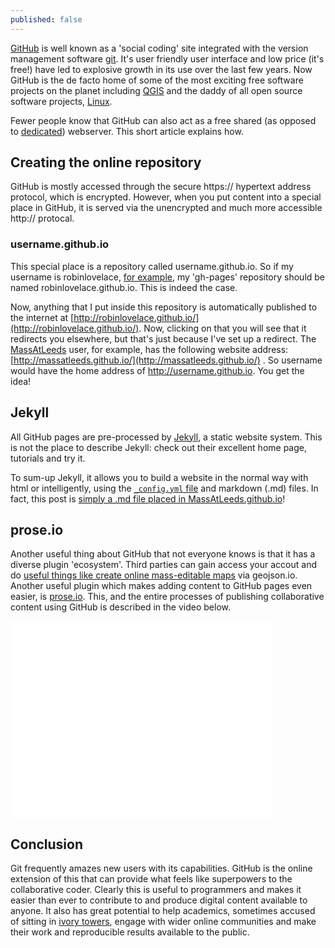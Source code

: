 ```yaml
---
published: false
---
```


[GitHub](https://github.com/) is well known as a 'social coding' site integrated with the version management software [git](http://en.wikipedia.org/wiki/Git_(software)). It's user friendly user interface and low price (it's free!) have led to explosive growth in its use over the last few years. Now GitHub is the de facto home of some of the most exciting free software projects on the planet including [QGIS](https://github.com/qgis/QGIS) and the daddy of all open source software projects, [Linux](https://github.com/torvalds/linux).

Fewer people know that GitHub can also act as a free shared (as opposed to [dedicated](http://en.wikipedia.org/wiki/Dedicated_hosting_service)) webserver. This short article explains how.

## Creating the online repository

GitHub is mostly accessed through the secure https:// hypertext address protocol, which is encrypted. However, when you put content into a special place in GitHub, it is served via the unencrypted and much more accessible http:// protocal.

### username.github.io

This special place is a repository called username.github.io. So if my username is robinlovelace, [for example](https://github.com/Robinlovelace/robinlovelace.github.io), my 'gh-pages' repository should be named robinlovelace.github.io. This is indeed the case.

Now, anything that I put inside this repository is automatically published to the internet at [http://robinlovelace.github.io/](http://robinlovelace.github.io/). Now, clicking on that you will see that it redirects you elsewhere, but that's just because I've set up a redirect. The [MassAtLeeds](https://github.com/MassAtLeeds) user, for example, has the following website address: [http://massatleeds.github.io/](http://massatleeds.github.io/) . So username would have the home address of http://username.github.io. You get the idea!

## Jekyll

All GitHub pages are pre-processed by [Jekyll](http://en.wikipedia.org/wiki/Jekyll_%28software%29), a static website system. This is not the place to describe Jekyll: check out their excellent home page, tutorials and try it.

To sum-up Jekyll, it allows you to build a website in the normal way with html or intelligently, using the [`_config.yml` file](https://github.com/MassAtLeeds/MassAtLeeds.github.io/blob/master/_config.yml) and markdown (.md) files. In fact, this post is [simply a .md file placed in MassAtLeeds.github.io](https://github.com/MassAtLeeds/MassAtLeeds.github.io/blob/master/_posts/2014-04-11-publishing-with-gitHub-pages.md)!

## prose.io

Another useful thing about GitHub that not everyone knows is that it has a diverse plugin 'ecosystem'. Third parties can gain access your accout and do [useful things like create online mass-editable maps](http://robinlovelace.net/maps/2013/11/16/mapping-for-the-masses.html) via geojson.io. Another useful plugin which makes adding content to GitHub pages even easier, is [prose.io](http://prose.io/). This, and the entire processes of publishing collaborative content using GitHub is described in the video below.

<iframe width="420" height="315" src="//www.youtube.com/embed/Dv2ZUvH-pho" frameborder="0" allowfullscreen></iframe>

## Conclusion

Git frequently amazes new users with its capabilities. GitHub is the online extension of this that can provide what feels like superpowers to the collaborative coder. Clearly this is useful to programmers and makes it easier than ever to contribute to and produce digital content available to anyone. It also has great potential to help academics, sometimes accused of sitting in [ivory towers](http://www.theguardian.com/commentisfree/2012/may/07/academics-cant-answer-criticism-analysis), engage with wider online communities and make their work and reproducible results available to the public.
